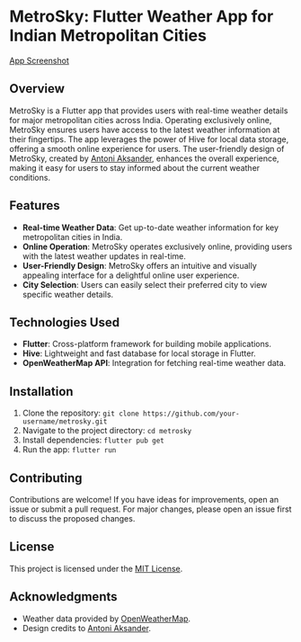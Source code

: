 # MetroSky: Flutter Weather App for Indian Metropolitan Cities

[App Screenshot](screenshots/WeatherApp.png)

## Overview

MetroSky is a Flutter app that provides users with real-time weather details for major metropolitan cities across India. Operating exclusively online, MetroSky ensures users have access to the latest weather information at their fingertips. The app leverages the power of Hive for local data storage, offering a smooth online experience for users. The user-friendly design of MetroSky, created by [Antoni Aksander](https://dribbble.com/antoniaksander), enhances the overall experience, making it easy for users to stay informed about the current weather conditions.

## Features

- **Real-time Weather Data**: Get up-to-date weather information for key metropolitan cities in India.
- **Online Operation**: MetroSky operates exclusively online, providing users with the latest weather updates in real-time.
- **User-Friendly Design**: MetroSky offers an intuitive and visually appealing interface for a delightful online user experience.
- **City Selection**: Users can easily select their preferred city to view specific weather details.

## Technologies Used

- **Flutter**: Cross-platform framework for building mobile applications.
- **Hive**: Lightweight and fast database for local storage in Flutter.
- **OpenWeatherMap API**: Integration for fetching real-time weather data.

## Installation

1. Clone the repository: `git clone https://github.com/your-username/metrosky.git`
2. Navigate to the project directory: `cd metrosky`
3. Install dependencies: `flutter pub get`
4. Run the app: `flutter run`

## Contributing

Contributions are welcome! If you have ideas for improvements, open an issue or submit a pull request. For major changes, please open an issue first to discuss the proposed changes.

## License

This project is licensed under the [MIT License](LICENSE).

## Acknowledgments

- Weather data provided by [OpenWeatherMap](https://openweathermap.org/).
- Design credits to [Antoni Aksander](https://dribbble.com/antoniaksander).
